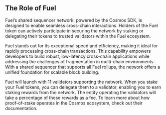 ## The Role of Fuel

Fuel’s shared sequencer network, powered by the Cosmos SDK, is designed to enable seamless cross-chain interactions. Holders of the Fuel token can actively participate in securing the network by staking or delegating their tokens to trusted validators within the Fuel ecosystem.

Fuel stands out for its exceptional speed and efficiency, making it ideal for rapidly processing cross-chain transactions. This capability empowers developers to build robust, low-latency cross-chain applications while addressing the challenges of fragmentation in multi-chain environments. With a shared sequencer that supports all Fuel rollups, the network offers a unified foundation for scalable block building.

Fuel will launch with 11 validators supporting the network. When you stake your Fuel tokens, you can delegate them to a validator, enabling you to earn staking rewards from the network. The entity operating the validators will take a percentage of these rewards as a fee.
To learn more about how proof-of-stake operates in the Cosmos ecosystem, check out their documentation.
